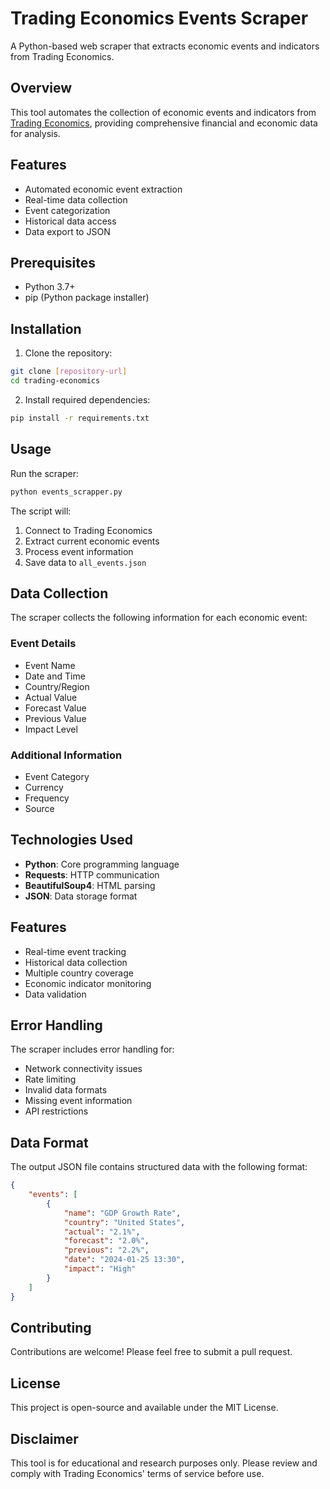 # Trading Economics Events Scraper

A Python-based web scraper that extracts economic events and indicators from Trading Economics.

## Overview

This tool automates the collection of economic events and indicators from [Trading Economics](https://tradingeconomics.com), providing comprehensive financial and economic data for analysis.

## Features

- Automated economic event extraction
- Real-time data collection
- Event categorization
- Historical data access
- Data export to JSON

## Prerequisites

- Python 3.7+
- pip (Python package installer)

## Installation

1. Clone the repository:
```bash
git clone [repository-url]
cd trading-economics
```

2. Install required dependencies:
```bash
pip install -r requirements.txt
```

## Usage

Run the scraper:
```bash
python events_scrapper.py
```

The script will:
1. Connect to Trading Economics
2. Extract current economic events
3. Process event information
4. Save data to `all_events.json`

## Data Collection

The scraper collects the following information for each economic event:

### Event Details
- Event Name
- Date and Time
- Country/Region
- Actual Value
- Forecast Value
- Previous Value
- Impact Level

### Additional Information
- Event Category
- Currency
- Frequency
- Source

## Technologies Used

- **Python**: Core programming language
- **Requests**: HTTP communication
- **BeautifulSoup4**: HTML parsing
- **JSON**: Data storage format

## Features

- Real-time event tracking
- Historical data collection
- Multiple country coverage
- Economic indicator monitoring
- Data validation

## Error Handling

The scraper includes error handling for:
- Network connectivity issues
- Rate limiting
- Invalid data formats
- Missing event information
- API restrictions

## Data Format

The output JSON file contains structured data with the following format:
```json
{
    "events": [
        {
            "name": "GDP Growth Rate",
            "country": "United States",
            "actual": "2.1%",
            "forecast": "2.0%",
            "previous": "2.2%",
            "date": "2024-01-25 13:30",
            "impact": "High"
        }
    ]
}
```

## Contributing

Contributions are welcome! Please feel free to submit a pull request.

## License

This project is open-source and available under the MIT License.

## Disclaimer

This tool is for educational and research purposes only. Please review and comply with Trading Economics' terms of service before use. 